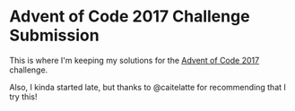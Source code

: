 # Advent of Code 2017 Challenge Submission

This is where I'm keeping my solutions for the [Advent of Code 2017](http://adventofcode.com/2017/) challenge.

Also, I kinda started late, but thanks to @caitelatte for recommending that I try this!
